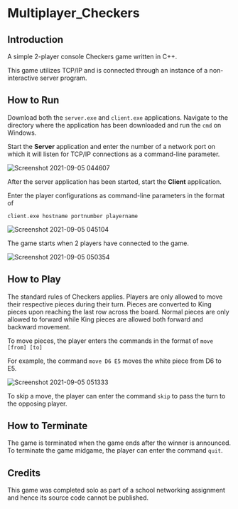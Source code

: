 # Multiplayer_Checkers

## Introduction

A simple 2-player console Checkers game written in C++.

This game utilizes TCP/IP and is connected through an instance of a non-interactive server program.

## How to Run

Download both the `server.exe` and `client.exe` applications. Navigate to the directory where the application has been downloaded and run the `cmd` on Windows. 

Start the **Server** application and enter the number of a network port on which it will listen for TCP/IP connections as a command-line parameter.

![Screenshot 2021-09-05 044607](https://user-images.githubusercontent.com/89937219/132107898-940cf265-e428-4086-b08f-de4cdea22cbd.png)

After the server application has been started, start the **Client** application. 

Enter the player configurations as command-line parameters in the format of 

`client.exe hostname portnumber playername`

![Screenshot 2021-09-05 045104](https://user-images.githubusercontent.com/89937219/132107949-28a4c540-c340-4336-889f-f03785219051.png)

The game starts when 2 players have connected to the game.

![Screenshot 2021-09-05 050354](https://user-images.githubusercontent.com/89937219/132108009-94c02932-a42b-4df4-9bf6-6fa761fea1a7.png)

## How to Play

The standard rules of Checkers applies. Players are only allowed to move their respective pieces during their turn. Pieces are converted to King pieces upon reaching the last row across the board. Normal pieces are only allowed to forward while King pieces are allowed both forward and backward movement.

To move pieces, the player enters the commands in the format of
`move [from] [to]`

For example, the command `move D6 E5` moves the white piece from D6 to E5.

![Screenshot 2021-09-05 051333](https://user-images.githubusercontent.com/89937219/132108204-46bed698-5458-46a5-b399-a1f132ec97d3.png)

To skip a move, the player can enter the command `skip` to pass the turn to the opposing player.

## How to Terminate

The game is terminated when the game ends after the winner is announced. To terminate the game midgame, the player can enter the command `quit`.

## Credits

This game was completed solo as part of a school networking assignment and hence its source code cannot be published.
